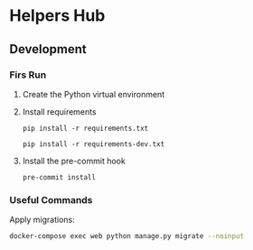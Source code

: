 # Helpers Hub

## Development
### Firs Run
1. Create the Python virtual environment
2. Install requirements
    
    `pip install -r requirements.txt`

    `pip install -r requirements-dev.txt`
3. Install the pre-commit hook
    
    `pre-commit install`

### Useful Commands
Apply migrations:
```bash
docker-compose exec web python manage.py migrate --noinput
```